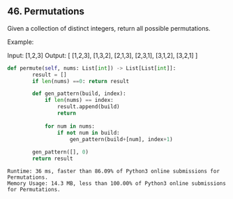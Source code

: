 ## 46. Permutations

Given a collection of distinct integers, return all possible permutations.

Example:

Input: [1,2,3]
Output:
[
  [1,2,3],
  [1,3,2],
  [2,1,3],
  [2,3,1],
  [3,1,2],
  [3,2,1]
]

```python
def permute(self, nums: List[int]) -> List[List[int]]:
        result = []
        if len(nums) ==0: return result

        def gen_pattern(build, index):
            if len(nums) == index:
                result.append(build)
                return
            
            for num in nums:
                if not num in build: 
                    gen_pattern(build+[num], index+1)
        
        gen_pattern([], 0)
        return result
```


```
Runtime: 36 ms, faster than 86.09% of Python3 online submissions for Permutations.
Memory Usage: 14.3 MB, less than 100.00% of Python3 online submissions for Permutations.
```
